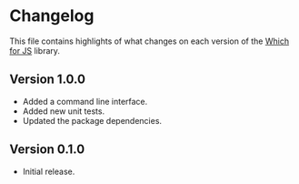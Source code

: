 # Changelog
This file contains highlights of what changes on each version of the [Which for JS](https://github.com/cedx/which.js) library.

## Version 1.0.0
- Added a command line interface.
- Added new unit tests.
- Updated the package dependencies.

## Version 0.1.0
- Initial release.
